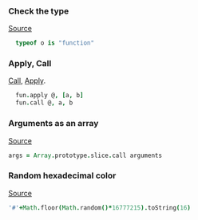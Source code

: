 ### Check the type
[Source](https://github.com/lodash/lodash/blob/2.4.1/dist/lodash.compat.js#L2724)

```coffee
  typeof o is "function"
```

### Apply, Call
[Call](https://developer.mozilla.org/fr/docs/Web/JavaScript/Reference/Objets_globaux/Function/call), [Apply](https://developer.mozilla.org/fr/docs/Web/JavaScript/Reference/Objets_globaux/Function/apply).

```coffee
  fun.apply @, [a, b]
  fun.call @, a, b
```

### Arguments as an array
[Source](https://shifteleven.com/articles/2007/06/28/array-like-objects-in-javascript/)
```coffee
args = Array.prototype.slice.call arguments
```

### Random hexadecimal color
[Source](http://www.paulirish.com/2009/random-hex-color-code-snippets/)
```coffee
'#'+Math.floor(Math.random()*16777215).toString(16)
```
